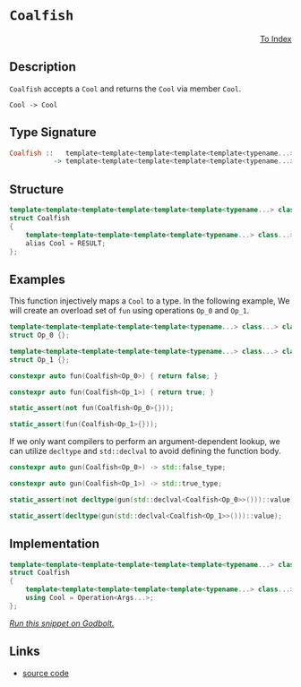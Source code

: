 <!-- Copyright 2024 Feng Mofan
SPDX-License-Identifier: Apache-2.0 -->

# `Coalfish`

<p style='text-align: right;'><a href="../../index.md#identities">To Index</a></p>

## Description

`Coalfish` accepts a `Cool` and returns the `Cool` via member `Cool`.

<pre><code>Cool -> Cool</code></pre>

## Type Signature

```Haskell
Coalfish ::   template<template<template<template<template<typename...> class...> class...> class...> class...> class...
           -> template<template<template<template<template<typename...> class...> class...> class...> class...>
```

## Structure

```C++
template<template<template<template<template<template<typename...> class...> class...> class...> class...> class>
struct Coalfish
{
    template<template<template<template<template<typename...> class...> class...> class...> class...>
    alias Cool = RESULT;
};
```

## Examples

This function injectively maps a `Cool` to a type.
In the following example, We will create an overload set of `fun` using operations `Op_0` and `Op_1`.

```C++
template<template<template<template<template<typename...> class...> class...> class...> class...>
struct Op_0 {};

template<template<template<template<template<typename...> class...> class...> class...> class...>
struct Op_1 {};

constexpr auto fun(Coalfish<Op_0>) { return false; }

constexpr auto fun(Coalfish<Op_1>) { return true; }

static_assert(not fun(Coalfish<Op_0>{}));

static_assert(fun(Coalfish<Op_1>{}));
```

If we only want compilers to perform an argument-dependent lookup, we can utilize `decltype` and `std::declval` to avoid defining the function body.

```C++
constexpr auto gun(Coalfish<Op_0>) -> std::false_type;

constexpr auto gun(Coalfish<Op_1>) -> std::true_type;

static_assert(not decltype(gun(std::declval<Coalfish<Op_0>>()))::value);

static_assert(decltype(gun(std::declval<Coalfish<Op_1>>()))::value);
```

## Implementation

```C++
template<template<template<template<template<template<typename...> class...> class...> class...> class...> class Operation>
struct Coalfish
{
    template<template<template<template<template<typename...> class...> class...> class...> class...Args>
    using Cool = Operation<Args...>;
};
```

[*Run this snippet on Godbolt.*](https://godbolt.org/#z:OYLghAFBqd5QCxAYwPYBMCmBRdBLAF1QCcAaPECAMzwBtMA7AQwFtMQByARg9KtQYEAysib0QXACx8BBAKoBnTAAUAHpwAMvAFYTStJg1DIApACYAQuYukl9ZATwDKjdAGFUtAK4sGIAGwAnKSuADJ4DJgAcj4ARpjEIADMABykAA6oCoRODB7evgHBmdmOAuGRMSzxiam2mPZlDEIETMQE%2BT5%2BQfWNuS1tBBXRcQnJaQqt7Z2FPZODw1U14wCUtqhexMjsHASYLOkGeyZJbnsHR5gnZ/uHTMen53cPNxf3V4%2B3l9cEAJ7pjFYmAAdKCTtgANTIAwKBSg4HgqEwuFgpKQ6FMWHwxEYrGo9HIiEAeQBxHuuXBJg0AEFJsQvA4IR4xDQFAgqdSTAB2Kw0iH8iFPb6fN4vIXvH5fCUi54fM7/QFsbFopGYlEIlW49U45HKglq%2BHU4jABSUvkCrzZIxM1CeCEnAAixNJ5IE1yNJr1J15nK5Du9HI5AHoAFRh8MRyNB4MRiEAFWwQjjQghEejNNDkaz4fTnJp4rFUsLorlBdLRdLCuYSvxqrxGv19Z1BtrWq9NLpDIIzoA%2Bhp7Tzuf6kj6OWXJSWJ7Kp8LXtPHlWgXq69rNbrW%2BuGyv27SCPTGSSe1wB1Y/QGaTHwxCAGJ4YiTeOYB9pwM0tAMSaYVTpYgQpheIgISoLwGAgZlaFZdlTkPDRwRWE8IWITACE2BggLEJRvQHf0LzfARP2/X9/0A4DQPAyDrkPLg4IQpCUOINC9y8D4LGw19d3JZAezVBICAgBhUG7UiwNQFk8DZSj0j7SlBz9FYVnPPMOMcLiePaagQJEsSJOgqTqLRblTwdeTFMvMMISETB33QR9nxzdjzCSCJoS8LB7VOAC6EIX4zSU98CJ/P8ANQCFgE08jxKgtwYJogBaRFJnQEAQCoDDMB7P4AVMvCPz2QigsAsKyNEiDIsko84oSggkpAJj0sylj2PmFTuNhXj%2BMEiEsGhBroE0xLku62gADcxGuCKdOiqTYIMtEIHklZktG7xMAUkcmtaFq1L4obeqKiABpAIblvGkqKN0irZuweb5KWsRmLWiwODWWhOAAVl4PwOC0UhUE4NxrGsCEFA2LZMHtMwkh4UgCE0Z61gAaxAN7JGBDRJC4Lkkg0N6NDMfx/DMFI0lejhJF4FgJA0DRSC%2Bn6/o4XgFBAGnYe%2B57SDgWAYEQEANgIdIAPISg0AOOgEiiIFOFUFJ/Fi/xJFC5BkAhKRgTMXhMHwIhiDwJKuBkQQRDEdgpEN%2BQlDUOHSF0A2AHcyXSTgeBe97PuthmiQAwXu1QKgIRluWFaVlW1bMCERLF%2Bhf0crgVl4NmtDWCAkFF9JxbICgIDTjOQGAKQzD4Og9nvShYmt2IIjaX5nd4SvmGIX4iVibQrLZ6HRbYQQiQYWga/Z0gsFiLxgDcMRaGZ7heCwFhDGAcQB/wJCHDwYan2tr8rIAnZoYiPZSZ%2B2g8FiMlG48LBrb3PBKan0g1%2BIWIskwB19jno%2BjDhtYqAME0ADU8EwHbEkjBa7m2NuIM2/BBCKBUOoAett9BzxQIDSw%2Bhj7M0gGsVA6QmiT1iolR0phLDWDMPTe%2BussAYPmr0NuuQXAMHcJ4LoegwgRBGNUMYBsSg5AEDMPwXCsg8IYIsUYiQDZ2FoQIAY0wmGFHEQ0SRzQphDDYUsThthlF8L0PMdoIiOFiLWCDTY2wJCuw4B9WmHtOAB1lvLRWwBlaq1RuHCAuBCAkAhlDeOMNP5rAQJgJgWBEjUKRpIJIwJAhJC5JIdGZhJD%2BGpm9HopNyakEplDYE/guD%2BBSIEFI2SUZcDepE/wliB4MyZizHx7Nk48xTnzb2Qss452jpLNgnA2gsGGlyWKTBVTWi4IEYEXA0aa21iQPWegoHCFEBA6Q0yYFW3gSAQuDsmBOynmYixdNeCe0ab7f2nTum9P6cAVWQyRn9kjunaOnizDeMThzepLSEjC2zqgKOYwjk9IxEYQZXAaY0FoCXZmEBy4D3rtXUBkLG7N1bg4UBndGAEB7n3a2Q8R5j1oBPUBM8347B%2BkvWha9J4/U3sgbeoC94NGtkfE%2B1dz4EoTrrG%2B0N76PyUC/WeRh36gBqXwH%2BCh/6AOAV9aG0zwGm3mbIRZcCfq6ELgYD%2BRCrCoLpVQrBODch4IIUkB0KqSFkISBQ9emCaEr2cBAVwWiDasMqKIvQ3Cmg2oyIIpoejljyL6FIzRsj%2BHmqaNIlR9r9HaN9QUf1Ojg3sM9YY0GJi476DdmU%2Bm1jvknN%2BWcwZwy0YRzcTrTxccE6%2BNIP4wJYxqEpIpskIZ6MuTFK5FjSQcSFYGx2b9TglTWaf05nUpA/MfZvJecQNpOxOnBxYAoYaKthrZsuJMMZ7iKFTNkJKiQ0roGWzlToZIpA1kbJdkm8x7tymcC9gLACEI/Z/mICwCdU6Z1zveA%2Ba5GdPFJAeT255HybmvOaT%2B3O070hSVnYEHs86CDcVvQrIuwKEigvBT9GF/dobIbhW3RFHyu4ot7v3QlmBh6j3HpPaGeKeVMsHneYl68B7kspbfalB9eB0tPr8Rll8WWgPZU/Llb8Ih8qTgKpgf8AFAIBGK3gErZlSvNrK62ugkiIOVSgmw6r4CatwZwIMA0DWWFIbs8hetTXUIkRavwVqGEurtTG9RTrcgurs%2BUVRDqvWKKDS60zgblEevUVGjz3nnOhsTUYsGpij3bKsRwG9d7FaTunRCUDwIIN5vGTHSGRbqlJz8QEoJlAzGpMpmYIZSQkhvVxhjamJWuQ5JTbszttgqmPPkqQUJb0IlvRSPjQIkhAhYyiVwRTpMkgntTYzTL8Mj0a1qx2sbTW1j32yM4SQQA)

## Links

- [source code](../../../conceptrodon/coalfish.hpp)
